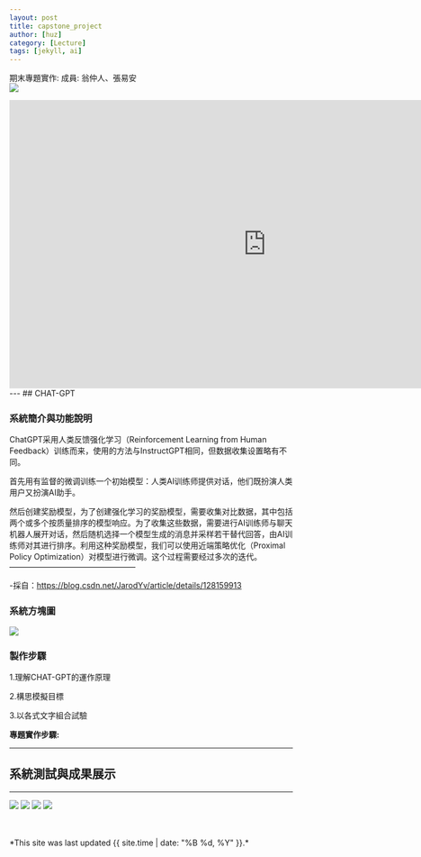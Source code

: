 ```yaml
---
layout: post
title: capstone_project
author: [huz]
category: [Lecture]
tags: [jekyll, ai]
---
```


期末專題實作:
成員: 翁仲人、張易安 <br>
![](https://github.com/winterhuz/facenet-pytorch/blob/master/data/test_images/huz/1.jpg?raw=true)


<iframe width="911" height="512" src="https://www.youtube.com/embed/zBu6nEFLTJE" title="2014台灣競速自走車國際賽第一名 台灣 趙師葦 36.618秒" frameborder="0" allow="accelerometer; autoplay; clipboard-write; encrypted-media; gyroscope; picture-in-picture" allowfullscreen></iframe>
---
## CHAT-GPT

### 系統簡介與功能說明

ChatGPT采用人类反馈强化学习（Reinforcement Learning from Human Feedback）训练而来，使用的方法与InstructGPT相同，但数据收集设置略有不同。

首先用有监督的微调训练一个初始模型：人类AI训练师提供对话，他们既扮演人类用户又扮演AI助手。

然后创建奖励模型，为了创建强化学习的奖励模型，需要收集对比数据，其中包括两个或多个按质量排序的模型响应。为了收集这些数据，需要进行AI训练师与聊天机器人展开对话，然后随机选择一个模型生成的消息并采样若干替代回答，由AI训练师对其进行排序。利用这种奖励模型，我们可以使用近端策略优化（Proximal Policy Optimization）对模型进行微调。这个过程需要经过多次的迭代。
————————————————

-採自：https://blog.csdn.net/JarodYv/article/details/128159913

### 系統方塊圖
![](https://github.com/winterhuz/AI-course/blob/gh-pages/images/CHATGPTBLOCK.jpg)

### 製作步驟 
1.理解CHAT-GPT的運作原理

2.構思模擬目標

3.以各式文字組合試驗

**專題實作步驟:** 



---
## 系統測試與成果展示
---

![](https://github.com/winterhuz/AI-course/blob/gh-pages/images/CHATGPT1.jpg)
![](https://github.com/winterhuz/AI-course/blob/gh-pages/images/CHATGPT2.jpg)
![](https://github.com/winterhuz/AI-course/blob/gh-pages/images/CHATGPT3.jpg)
![](https://github.com/winterhuz/AI-course/blob/gh-pages/images/CHATGPT4.jpg)

<br>
<br>
*This site was last updated {{ site.time | date: "%B %d, %Y" }}.*

